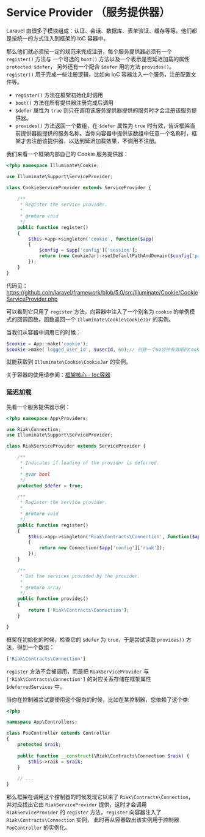 # Service Provider （服务提供器）

Laravel 由很多子模块组成：认证、会话、数据库、表单验证、缓存等等。他们都是按统一的方式注入到框架的 IoC 容器中。

那么他们就必须按一定的规范来完成注册，每个服务提供器必须有一个 `register()` 方法与 一个可选的 `boot()` 方法以及一个表示是否延迟加载的属性 `protected $defer`， 另外还有一个配合 `$defer` 用的方法 `provides()`。`register()` 用于完成一些注册逻辑，比如向 IoC 容器注入一个服务，注册配置文件等。

- `register()` 方法在框架初始化时调用
- `boot()` 方法在所有提供器注册完成后调用
- `$defer` 属性为 `true` 则只在调用该服务提供器提供的服务时才会注册该服务提供器。
- `provides()` 方法返回一个数组，在 `$defer` 属性为 `true` 时有效，告诉框架当前提供器能提供的服务名称。当你向容器中提供该数组中任意一个名称时，框架才去注册该提供器，以达到延迟加载效果，不调用不注册。

我们来看一个框架内部自己的 Cookie 服务提供器：

```php
<?php namespace Illuminate\Cookie;

use Illuminate\Support\ServiceProvider;

class CookieServiceProvider extends ServiceProvider {
	
	/**
	 * Register the service provider.
	 *
	 * @return void
	 */
	public function register()
	{
		$this->app->singleton('cookie', function($app)
		{
			$config = $app['config']['session'];
			return (new CookieJar)->setDefaultPathAndDomain($config['path'], $config['domain']);
		});
	}
}
```

代码见：https://github.com/laravel/framework/blob/5.0/src/Illuminate/Cookie/CookieServiceProvider.php

可以看到它只用了 `register` 方法，向容器中注入了一个别名为 `cookie` 的单例模式的回调函数，函数返回一个 `Illuminate\Cookie\CookieJar` 的实例。

当我们从容器中调用它的时候：

```php
$cookie = App::make('cookie'); 
$cookie->make('logged_user_id', $userId, 60);// 创建一个60分钟有效期的Cookie
```

就能获取到 `Illuminate\Cookie\CookieJar` 的实例。

关于容器的使用请参阅：[框架核心 - Ioc容器](chapter1/container.md)

### 延迟加载

先看一个服务提供器示例：

```php
<?php namespace App\Providers;

use Riak\Connection;
use Illuminate\Support\ServiceProvider;

class RiakServiceProvider extends ServiceProvider {

    /**
     * Indicates if loading of the provider is deferred.
     *
     * @var bool
     */
    protected $defer = true;

    /**
     * Register the service provider.
     *
     * @return void
     */
    public function register()
    {
        $this->app->singleton('Riak\Contracts\Connection', function($app)
        {
            return new Connection($app['config']['riak']);
        });
    }

    /**
     * Get the services provided by the provider.
     *
     * @return array
     */
    public function provides()
    {
        return ['Riak\Contracts\Connection'];
    }

}
```

框架在初始化的时候，检查它的 `$defer` 为 `true`，于是尝试读取 `provides()` 方法，得到一个数组：

```php
['Riak\Contracts\Connection']
```

`register` 方法不会被调用，而是把 `RiakServiceProvider` 与 `['Riak\Contracts\Connection']` 的对应关系存储在框架属性 `$deferredServices` 中。

当你在控制器尝试要使用这个服务的时候，比如在某控制器，您依赖了这个类:

```php
<?php

namespace App\Controllers;

class FooController extends Controller 
{
    protected $raik;
    
    public function __construct(\Riak\Contracts\Connection $raik) {
        $this->raik = $raik;
    }
    
    // ... 
}
```

那么框架在调用这个控制器的时候发现它以来了 `Riak\Contracts\Connection`，并对应找出它由 `RiakServiceProvider` 提供，这时才会调用 `RiakServiceProvider` 的 `register` 方法，`register` 向容器注入了 `Riak\Contracts\Connection` 实例， 此时再从容器取出该实例用于控制器 `FooController` 的实例化。

